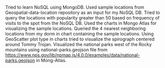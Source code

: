 Tried to learn NoSQL using MongoDB. 
Used sample locations from Geospatial-data-location repository as an input for my NoSQL DB. 
Tried to query the locations with popularity greater than 50 based on frequency of visits to the spot from the NoSQL DB.
Used the charts in Mongo Atlas for visualizing the sample locations.
Queried the 4 nearest neighboring locations from my dorm in chart containing the sample locations.
Using GeoScatter plot type in charts tried to visualize the spirograph centered around Tommy Trojan. 
Visualized the national parks west of the Rocky mountains using national-parks.geojson file from https://www.nps.gov/lib/npmap.js/4.0.0/examples/data/national-parks.geojson in Mong-Atlas.
